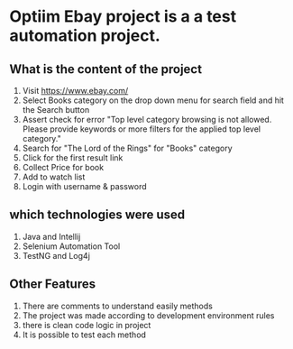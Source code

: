 # Optiim Ebay project is a a test automation project.

## What is the content of the project
1. Visit https://www.ebay.com/
2. Select Books category on the drop down menu for search field and hit the Search button
3. Assert  check for error "Top level category browsing is not allowed. Please provide keywords or more filters for the applied top level category."
4. Search for "The Lord of the Rings" for "Books" category
5. Click for the first result link
6. Collect Price for book
7. Add to watch list
8. Login with username & password

## which technologies were used
1. Java and Intellij
2. Selenium Automation Tool 
3. TestNG and Log4j

## Other Features
1. There are comments to understand easily methods
2. The project was made according to development environment rules
3. there is clean code logic in project
4. It is possible to test each method

